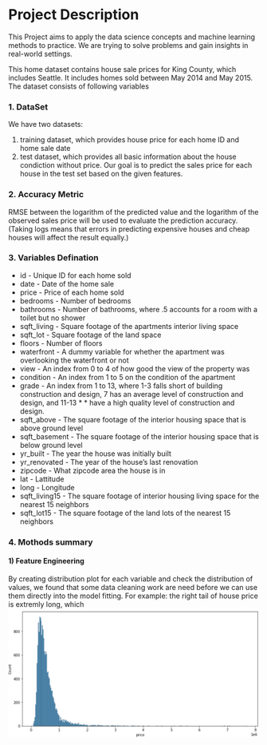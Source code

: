 # Project Description
This Project aims to apply the data science concepts and machine learning methods to practice. We are trying to solve problems and gain insights in real-world settings.

This home dataset contains house sale prices for King County, which includes Seattle. It includes homes sold between May 2014 and May 2015. The dataset consists of following variables
### 1. DataSet 
We have two datasets: 
1. training dataset, which provides house price for each home ID and home sale date
2. test dataset, which provides all basic information about the house condiction without price. 
Our goal is to predict the sales price for each house in the test set based on the given features. 


### 2. Accuracy Metric 
RMSE between the logarithm of the predicted value and the logarithm of the observed sales price will be used to evaluate the prediction accuracy. (Taking logs means that errors in predicting expensive houses and cheap houses will affect the result equally.)


### 3. Variables Defination

* id - Unique ID for each home sold
* date - Date of the home sale 
* price - Price of each home sold 
* bedrooms - Number of bedrooms 
* bathrooms - Number of bathrooms, where .5 accounts for a room with a toilet but no shower 
* sqft_living - Square footage of the apartments interior living space 
* sqft_lot - Square footage of the land space 
* floors - Number of floors
* waterfront - A dummy variable for whether the apartment was overlooking the waterfront or not 
* view - An index from 0 to 4 of how good the view of the property was 
* condition - An index from 1 to 5 on the condition of the apartment
* grade - An index from 1 to 13, where 1-3 falls short of building construction and design, 7 has an average level of construction and design, and 11-13 * * have a high quality level of construction and design. 
* sqft_above - The square footage of the interior housing space that is above ground level 
* sqft_basement - The square footage of the interior housing space that is below ground level
* yr_built - The year the house was initially built
* yr_renovated - The year of the house’s last renovation 
* zipcode - What zipcode area the house is in 
* lat - Lattitude 
* long - Longitude 
* sqft_living15 - The square footage of interior housing living space for the nearest 15 neighbors 
* sqft_lot15 - The square footage of the land lots of the nearest 15 neighbors 

### 4. Mothods summary
#### 1) Feature Engineering
By creating distribution plot for each variable and check the distribution of values, we found that some data cleaning work are need before we can use them directly into the model fitting.
For example: the right tail of house price is extremly long, which
<img src="./images/price_hist.png" alt="price_hist" style="width: 600px;"/>
